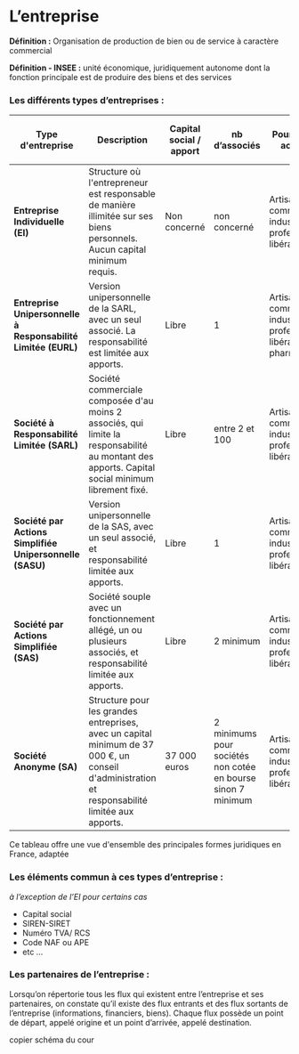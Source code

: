# L’entreprise

**Définition :** Organisation de production de bien ou de service à caractère commercial

**Définition - INSEE :** unité économique, juridiquement autonome dont la fonction principale est de produire des biens et des services

### Les différents types d’entreprises :

| Type d'entreprise | Description | Capital social / apport | nb d’associés | Pour quelle activité | responsabilité financière des associés /entrepreneur | Imposition des bénéfices |
| --- | --- | --- | --- | --- | --- | --- |
| **Entreprise Individuelle (EI)** | Structure où l'entrepreneur est responsable de manière illimitée sur ses biens personnels. Aucun capital minimum requis. | Non concerné | non concerné | Artisan, commerçant, industriel ou profession libérale | Limitée au patrimoine professionnel | **IR** (impôt sur le revenu) mais option possible pour **IS**(Impôt sur les sociétés) |
| **Entreprise Unipersonnelle à Responsabilité Limitée (EURL)** | Version unipersonnelle de la SARL, avec un seul associé. La responsabilité est limitée aux apports. | Libre | 1 | Artisan, commerçant, industriel profession libérale ou pharmacien | Limitée au montant des apports | **IR** mais option possible pour l’**IS** |
| **Société à Responsabilité Limitée (SARL)** | Société commerciale composée d'au moins 2 associés, qui limite la responsabilité au montant des apports. Capital social minimum librement fixé. | Libre | entre 2 et 100 | Artisan, commerçant, industriel ou profession libérale | Limitée au montant des apports | **IS** mais option possible pour l’**IR** |
| **Société par Actions Simplifiée Unipersonnelle (SASU)** | Version unipersonnelle de la SAS, avec un seul associé, et responsabilité limitée aux apports. | Libre | 1 | Artisan, commerçant, industriel ou profession libérale | Limitée au montant des apports | **IS** mais option possible pour l’**IR** |
| **Société par Actions Simplifiée (SAS)** | Société souple avec un fonctionnement allégé, un ou plusieurs associés, et responsabilité limitée aux apports. | Libre | 2 minimum | Artisan, commerçant, industriel ou profession libérale | Limitée au montant des apports | **IS** mais option possible pour l’**IR** |
| **Société Anonyme (SA)** | Structure pour les grandes entreprises, avec un capital minimum de 37 000 €, un conseil d'administration et responsabilité limitée aux apports. | 37 000 euros | 2 minimums pour sociétés non cotée en bourse sinon 7 minimum | Artisan, commerçant, industriel ou profession libérale | Limitée au montant des apports | **IS** mais option possible pour l’**IR** |

Ce tableau offre une vue d'ensemble des principales formes juridiques en France, adaptée

### Les éléments commun à ces types d’entreprise :

*à l’exception de l’EI pour certains cas* 

- Capital social
- SIREN-SIRET
- Numéro TVA/ RCS
- Code NAF ou APE
- etc …

### Les partenaires de l’entreprise :

Lorsqu’on répertorie tous les flux qui existent entre l’entreprise et ses partenaires, on constate qu’il existe des flux entrants et des flux sortants de l’entreprise (informations, financiers, biens). Chaque flux possède un point de départ, appelé origine et un point d’arrivée, appelé destination. 

copier schéma du cour